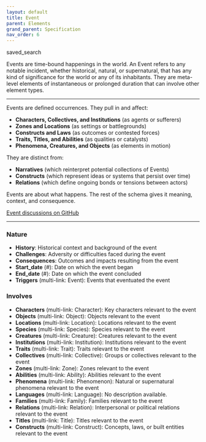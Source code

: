 ```yaml
---
layout: default
title: Event
parent: Elements
grand_parent: Specification
nav_order: 6
---
```


 <span class="material-symbols-outlined">saved_search</span>

Events are time-bound happenings in the world. An Event refers to any notable incident, whether historical, natural, or supernatural, that has any kind of significance for the world or any of its inhabitants. They are meta-level elements of instantaneous or prolonged duration that can involve other element types. 

--- 
  
Events are defined occurrences. They pull in and affect:

- **Characters, Collectives, and Institutions** (as agents or sufferers)
- **Zones and Locations** (as settings or battlegrounds)
- **Constructs and Laws** (as outcomes or contested forces)
- **Traits, Titles, and Abilities** (as qualities or catalysts)
- **Phenomena, Creatures, and Objects** (as elements in motion)

They are distinct from:

- **Narratives** (which reinterpret potential collections of Events)
- **Constructs** (which represent ideas or systems that persist over time)
- **Relations** (which define ongoing bonds or tensions between actors)

Events are about what happens. The rest of the schema gives it meaning, context, and consequence.

[Event discussions on GitHub](https://github.com/OnlyWorlds/OnlyWorlds/discussions/categories/event)

---
### Nature
- **History**: Historical context and background of the event
- **Challenges**: Adversity or difficulties faced during the event
- **Consequences**: Outcomes and impacts resulting from the event
- **Start_date** (#): Date on which the event began
- **End_date** (#): Date on which the event concluded
- **Triggers** (multi-link: Event): Events that eventuated the event

### Involves
- **Characters** (multi-link: Character): Key characters relevant to the event
- **Objects** (multi-link: Object): Objects relevant to the event
- **Locations** (multi-link: Location): Locations relevant to the event
- **Species** (multi-link: Species): Species relevant to the event
- **Creatures** (multi-link: Creature): Creatures relevant to the event
- **Institutions** (multi-link: Institution): Institutions relevant to the event
- **Traits** (multi-link: Trait): Traits relevant to the event
- **Collectives** (multi-link: Collective): Groups or collectives relevant to the event
- **Zones** (multi-link: Zone): Zones relevant to the event
- **Abilities** (multi-link: Ability): Abilities relevant to the event
- **Phenomena** (multi-link: Phenomenon): Natural or supernatural phenomena relevant to the event
- **Languages** (multi-link: Language): No description available.
- **Families** (multi-link: Family): Families relevant to the event
- **Relations** (multi-link: Relation): Interpersonal or political relations relevant to the event
- **Titles** (multi-link: Title): Titles relevant to the event
- **Constructs** (multi-link: Construct): Concepts, laws, or built entities relevant to the event

